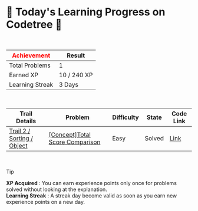 # 🌲 Today's Learning Progress on Codetree 🌲

<br />

| <span style="color:red;display:block;text-align:center;"> **Achievement**</span> | Result |
|---|---|
|Total Problems| 1 |
| Earned XP | 10 / 240 XP |
| Learning Streak | 3 Days |

<br />

|Trail Details|Problem|Difficulty|State|Code Link|
|---|---|---|---|---|
|[Trail 2 / Sorting / Object](https://www.codetree.ai/trail-info/novice-mid/)|[[Concept]Total Score Comparison](https://www.codetree.ai/trails/complete/curated-cards/intro-compare-total-points/)|Easy|Solved|[Link](https://github.com/linuschoudhury/codetree/blob/main/250407/%EC%B4%9D%EC%A0%90%20%EB%B9%84%EA%B5%90/compare-total-points.py)|


<br />

> [!TIP]
> **XP Acquired** : You can earn experience points only once for problems solved without looking at the explanation.  
> **Learning Streak** : A streak day become valid as soon as you earn new experience points on a new day.

